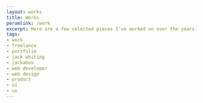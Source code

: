 ```yaml
---
layout: works
title: Works
peramlink: /work
excerpt: Here are a few selected pieces I've worked on over the years. Click on one to read a little bit more about it and the process I was involved in.
tags: 
- work
- freelance
- portfolio
- jack whiting
- jackabox
- web developer
- web design
- product
- ui
- ux
---
```

